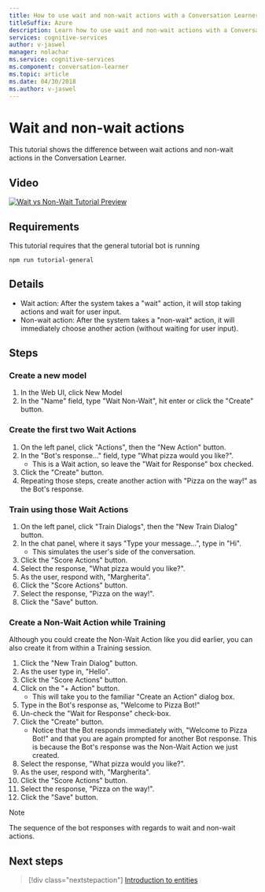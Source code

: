 ```yaml
---
title: How to use wait and non-wait actions with a Conversation Learner model - Microsoft Cognitive Services| Microsoft Docs
titleSuffix: Azure
description: Learn how to use wait and non-wait actions with a Conversation Learner model.
services: cognitive-services
author: v-jaswel
manager: nolachar
ms.service: cognitive-services
ms.component: conversation-learner
ms.topic: article
ms.date: 04/30/2018
ms.author: v-jaswel
---
```


# Wait and non-wait actions

This tutorial shows the difference between wait actions and non-wait actions in the Conversation Learner.

## Video

[![Wait vs Non-Wait Tutorial Preview](https://aka.ms/cl_Tutorial_v3_WaitnonWait_Preview)](https://aka.ms/cl_Tutorial_v3_WaitnonWait)

## Requirements
This tutorial requires that the general tutorial bot is running

	npm run tutorial-general

## Details

- Wait action: After the system takes a "wait" action, it will stop taking actions and wait for user input.
- Non-wait action: After the system takes a "non-wait" action, it will immediately choose another action (without waiting for user input).

## Steps

### Create a new model

1. In the Web UI, click New Model
2. In the "Name" field, type "Wait Non-Wait", hit enter or click the "Create" button.

### Create the first two Wait Actions

1. On the left panel, click "Actions", then the "New Action" button.
2. In the "Bot's response..." field, type "What pizza would you like?".
	- This is a Wait action, so leave the "Wait for Response" box checked.
3. Click the "Create" button.
4. Repeating those steps, create another action with "Pizza on the way!" as the Bot's response.

### Train using those Wait Actions

1. On the left panel, click "Train Dialogs", then the "New Train Dialog" button.
2. In the chat panel, where it says "Type your message...", type in "Hi". 
	- This simulates the user's side of the conversation.
3. Click the "Score Actions" button.
4. Select the response, "What pizza would you like?".
5. As the user, respond with, "Margherita".
6. Click the "Score Actions" button.
7. Select the response, "Pizza on the way!".
8. Click the "Save" button.

### Create a Non-Wait Action while Training
Although you could create the Non-Wait Action like you did earlier, you can also create it from within a Training session.
1. Click the "New Train Dialog" button.
2. As the user type in, "Hello".
3. Click the "Score Actions" button.
4. Click on the "+ Action" button. 
	- This will take you to the familiar "Create an Action" dialog box.
5. Type in the Bot's response as, "Welcome to Pizza Bot!"
6. Un-check the "Wait for Response" check-box.
7. Click the "Create" button.
	- Notice that the Bot responds immediately with, "Welcome to Pizza Bot!" and that you are again prompted for another Bot response. This is because the Bot's response was the Non-Wait Action we just created.
9. Select the response, "What pizza would you like?".
10. As the user, respond with, "Margherita".
11. Click the "Score Actions" button.
12. Select the response, "Pizza on the way!".
13. Click the "Save" button.

> [!NOTE]
> The sequence of the bot responses with regards to wait and non-wait actions.

## Next steps

> [!div class="nextstepaction"]
> [Introduction to entities](./04-introduction-to-entities.md)
